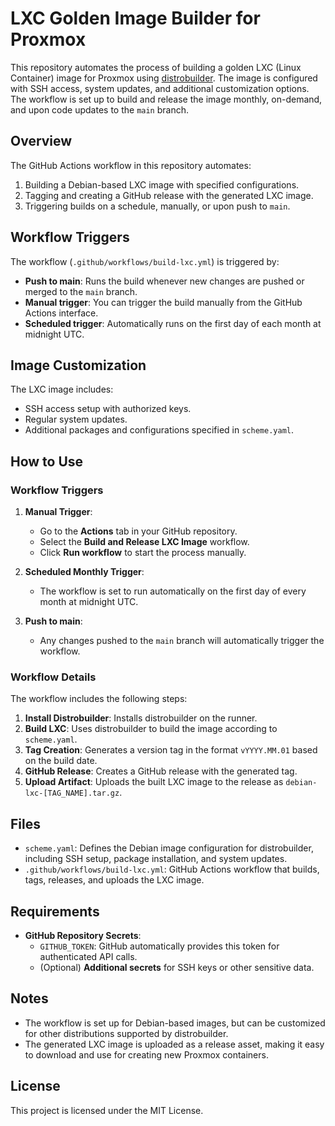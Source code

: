 # LXC Golden Image Builder for Proxmox

This repository automates the process of building a golden LXC (Linux Container) image for Proxmox using [distrobuilder](https://github.com/lxc/distrobuilder). The image is configured with SSH access, system updates, and additional customization options. The workflow is set up to build and release the image monthly, on-demand, and upon code updates to the `main` branch.

## Overview

The GitHub Actions workflow in this repository automates:
1. Building a Debian-based LXC image with specified configurations.
2. Tagging and creating a GitHub release with the generated LXC image.
3. Triggering builds on a schedule, manually, or upon push to `main`.

## Workflow Triggers

The workflow (`.github/workflows/build-lxc.yml`) is triggered by:
- **Push to main**: Runs the build whenever new changes are pushed or merged to the `main` branch.
- **Manual trigger**: You can trigger the build manually from the GitHub Actions interface.
- **Scheduled trigger**: Automatically runs on the first day of each month at midnight UTC.

## Image Customization

The LXC image includes:
- SSH access setup with authorized keys.
- Regular system updates.
- Additional packages and configurations specified in `scheme.yaml`.

## How to Use

### Workflow Triggers

1. **Manual Trigger**:
   - Go to the **Actions** tab in your GitHub repository.
   - Select the **Build and Release LXC Image** workflow.
   - Click **Run workflow** to start the process manually.

2. **Scheduled Monthly Trigger**:
   - The workflow is set to run automatically on the first day of every month at midnight UTC.

3. **Push to main**:
   - Any changes pushed to the `main` branch will automatically trigger the workflow.

### Workflow Details

The workflow includes the following steps:
1. **Install Distrobuilder**: Installs distrobuilder on the runner.
2. **Build LXC**: Uses distrobuilder to build the image according to `scheme.yaml`.
3. **Tag Creation**: Generates a version tag in the format `vYYYY.MM.01` based on the build date.
4. **GitHub Release**: Creates a GitHub release with the generated tag.
5. **Upload Artifact**: Uploads the built LXC image to the release as `debian-lxc-[TAG_NAME].tar.gz`.

## Files

- `scheme.yaml`: Defines the Debian image configuration for distrobuilder, including SSH setup, package installation, and system updates.
- `.github/workflows/build-lxc.yml`: GitHub Actions workflow that builds, tags, releases, and uploads the LXC image.

## Requirements

- **GitHub Repository Secrets**:
  - `GITHUB_TOKEN`: GitHub automatically provides this token for authenticated API calls.
  - (Optional) **Additional secrets** for SSH keys or other sensitive data.

## Notes

- The workflow is set up for Debian-based images, but can be customized for other distributions supported by distrobuilder.
- The generated LXC image is uploaded as a release asset, making it easy to download and use for creating new Proxmox containers.

## License

This project is licensed under the MIT License.
